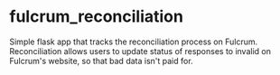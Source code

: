 # fulcrum_reconciliation
Simple flask app that tracks the reconciliation process on Fulcrum. Reconciliation allows users to update status of responses to invalid on Fulcrum's website, so that bad data isn't paid for.